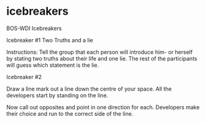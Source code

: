 # icebreakers
BOS-WDI Icebreakers


Icebreaker #1 
Two Truths and a lie

Instructions: Tell the group that each person will introduce him- or herself by stating two truths about their life and one lie. The rest of the participants will guess which statement is the lie.

Icebreaker #2

Draw a line mark out a line down the centre of your space. All the developers start by standing on the line.

Now call out opposites and point in one direction for each. Developers make their choice and run to the correct side of the line.
